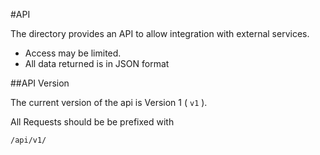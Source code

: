 #API

The directory provides an API to allow integration with external services.

- Access may be limited. 
- All data returned is in JSON format

##API Version

The current version of the api is Version 1 ( `v1` ).

All Requests should be be prefixed with
	
	/api/v1/